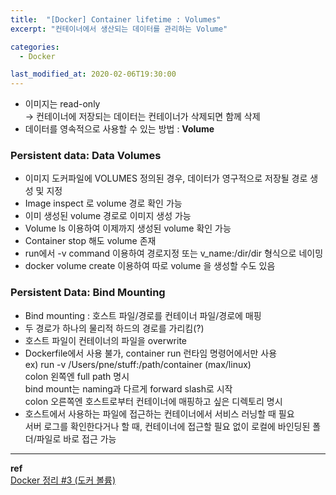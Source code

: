 ```yaml
---
title:  "[Docker] Container lifetime : Volumes"
excerpt: "컨테이너에서 생산되는 데이터를 관리하는 Volume"

categories:
  - Docker

last_modified_at: 2020-02-06T19:30:00
---
```


- 이미지는 read-only  
-> 컨테이너에 저장되는 데이터는 컨테이너가 삭제되면 함께 삭제
- 데이터를 영속적으로 사용할 수 있는 방법 : **Volume**

### Persistent data: Data Volumes
- 이미지 도커파일에 VOLUMES 정의된 경우, 데이터가 영구적으로 저장될 경로 생성 및 지정
- Image inspect 로 volume 경로 확인 가능
- 이미 생성된 volume 경로로 이미지 생성 가능
- Volume ls 이용하여 이제까지 생성된 volume 확인 가능
- Container stop 해도 volume 존재
- run에서 -v command 이용하여 경로지정 또는 v_name:/dir/dir 형식으로 네이밍
- docker volume create 이용하여 따로 volume 을 생성할 수도 있음

### Persistent Data: Bind Mounting
- Bind mounting : 호스트 파일/경로를 컨테이너 파일/경로에 매핑
- 두 경로가 하나의 물리적 하드의 경로를 가리킴(?)
- 호스트 파일이 컨테이너의 파일을 overwrite
- Dockerfile에서 사용 불가, container run 런타임 명령어에서만 사용  
ex) run -v /Users/pne/stuff:/path/container (max/linux)  
colon 왼쪽엔 full path 명시  
bind mount는 naming과 다르게 forward slash로 시작  
colon 오른쪽엔 호스트로부터 컨테이너에 매핑하고 싶은 디렉토리 명시
- 호스트에서 사용하는 파일에 접근하는 컨테이너에서 서비스 러닝할 때 필요  
서버 로그를 확인한다거나 할 때, 컨테이너에 접근할 필요 없이 로컬에 바인딩된 폴더/파일로 바로 접근 가능

----
**ref**  
[Docker 정리 #3 (도커 볼륨)](https://jungwoon.github.io/docker/2019/01/13/Docker-3/)  